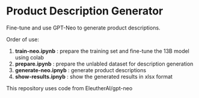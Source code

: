 # Product Description Generator

Fine-tune and use GPT-Neo to generate product descriptions.

Order of use:
1. **train-neo.ipynb** : prepare the training set and fine-tune the 13B model using colab
2. **prepare.ipynb** : prepare the unlabled dataset for description generation
3. **generate-neo.ipnyb** : generate product descriptions
4. **show-results.ipnyb** : show the generated results in xlsx format

This repository uses code from EleutherAI/gpt-neo
